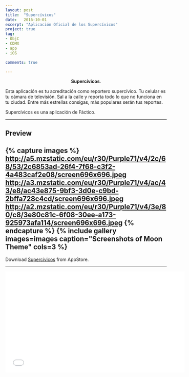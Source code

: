 ```yaml
---
layout: post
title:  "Supercívicos"
date:   2016-10-01
excerpt: "Aplicación Oficial de los Supercívicos"
project: true
tag:
- ObjC 
- CDMX
- app
- iOS

comments: true

---
```


    
<center><b>Supercívicos</b>.</center>
     
Esta aplicación es tu acreditación como reportero supercívico. Tu celular es tu cámara de televisión. Sal a la calle y reporta todo lo que no funciona en tu ciudad. Entre más estrellas consigas, más populares serán tus reportes.

Supercívicos es una aplicación de Fáctico.

---
## Preview

{% capture images %}
	http://a5.mzstatic.com/eu/r30/Purple71/v4/2c/68/53/2c6853ad-26f4-7f68-c3f2-4a483caf2e08/screen696x696.jpeg
	http://a3.mzstatic.com/eu/r30/Purple71/v4/ac/43/e8/ac43e875-9bf3-3d0e-c9bd-2bffa728c4cd/screen696x696.jpeg
	http://a2.mzstatic.com/eu/r30/Purple71/v4/3e/80/c8/3e80c81c-6f08-30ee-a173-925973afa114/screen696x696.jpeg
{% endcapture %}
{% include gallery images=images caption="Screenshots of Moon Theme" cols=3 %}
---

     
Download  [Supercívicos](https://itunes.apple.com/es/app/supercivicos/id1154772570?mt=8) from AppStore.      

---

<iframe width="560" height="315" src="//www.youtube.com/embed/7HOA3CB1Hgs" frameborder="0"> </iframe>



